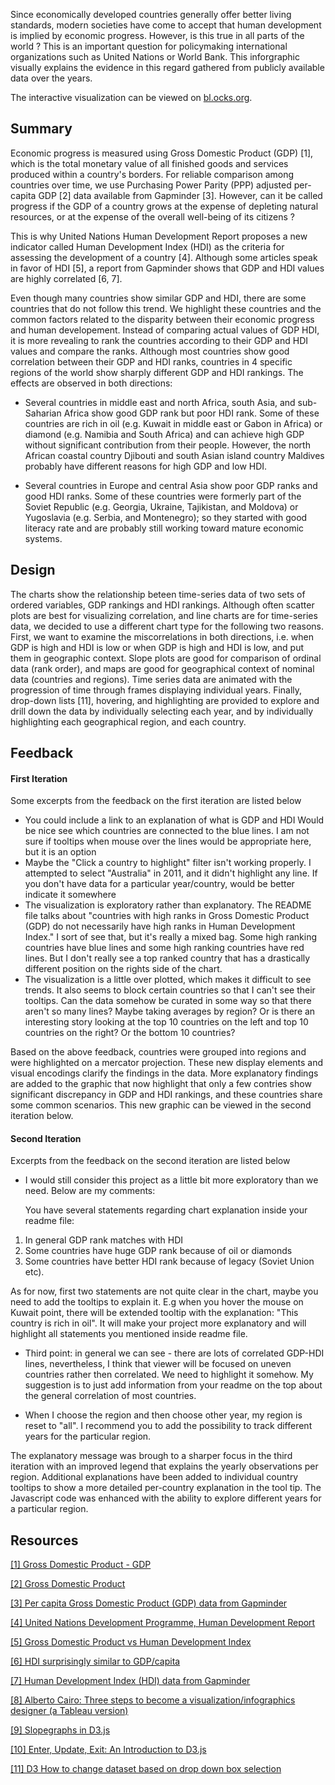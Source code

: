 Since economically developed countries generally offer better living standards, modern societies have come to accept that human development is implied by economic progress. However, is this true in all parts of the world ? This is an important question for policymaking international organizations such as United Nations or World Bank. This inforgraphic visually explains the evidence in this regard gathered from publicly available data over the years. 

The interactive visualization can be viewed on [bl.ocks.org](http://bl.ocks.org/hominid101/raw/e0b4b770a9d21d121293/).

## Summary ##
Economic progress is measured using Gross Domestic Product (GDP) [1], which is the total monetary value of all finished goods and services produced within a country's borders. For reliable comparison among countries over time, we use Purchasing Power Parity (PPP) adjusted per-capita GDP [2] data available from Gapminder [3]. However, can it be called progress if the GDP of a country grows at the expense of depleting natural resources, or at the expense of the overall well-being of its citizens ?

This is why United Nations Human Development Report proposes a new indicator called Human Development Index (HDI) as the criteria for assessing the development of a country [4]. Although some articles speak in favor of HDI [5], a report from Gapminder shows that GDP and HDI values are highly correlated [6, 7]. 

Even though many countries show similar GDP and HDI, there are some countries that do not follow this trend. We highlight these countries and the common factors related to the disparity between their economic progress and human developement. Instead of comparing actual values of GDP HDI, it is more revealing to rank the countries according to their GDP and HDI values and compare the ranks. Although most countries show good correlation between their GDP and HDI ranks, countries in 4 specific regions of the world show sharply different GDP and HDI rankings. The effects are observed in both directions:

* Several countries in middle east and north Africa, south Asia, and sub-Saharian Africa show good GDP rank but poor HDI rank. Some of these countries are rich in  oil (e.g. Kuwait in middle east or Gabon in Africa) or diamond (e.g. Namibia and South Africa) and can achieve high GDP without significant contribution from their people. However, the north African coastal country Djibouti and south Asian island country Maldives probably have different reasons for high GDP and low HDI.

* Several countries in Europe and central Asia show poor GDP ranks and good HDI ranks. Some of these countries were formerly part of the Soviet Republic (e.g. Georgia, Ukraine, Tajikistan, and Moldova) or Yugoslavia (e.g. Serbia, and Montenegro); so they started with good literacy rate and are probably still working toward mature economic systems. 

## Design ##
The charts show the relationship beteen time-series data of two sets of ordered variables, GDP rankings and HDI rankings. Although often scatter plots are best for visualizing correlation, and line charts are for time-series data, we decided to use a different chart type for the following two reasons. First, we want to examine the miscorrelations in both directions, i.e. when GDP is high and HDI is low or when GDP is high and HDI is low, and put them in geographic context. Slope plots are good for comparison of ordinal data (rank order), and maps are good for geographical context of nominal data (countries and regions). Time series data are animated with the progression of time through frames displaying individual years. Finally, drop-down lists [11], hovering, and highlighting are provided to explore and drill down the data by individually selecting each year, and by individually highlighting each geographical region, and each country.

## Feedback ##

#### First Iteration

Some excerpts from the feedback on the first iteration are listed below  

 * You could include a link to an explanation of what is GDP and HDI
Would be nice see which countries are connected to the blue lines. I am not sure if tooltips when mouse over the lines would be appropriate here, but it is an option
 * Maybe the "Click a country to highlight" filter isn't working properly. I attempted to select "Australia" in 2011, and it didn't highlight any line. If you don't have data for a particular year/country, would be better indicate it somewhere
 * The visualization is exploratory rather than explanatory. The README file talks about "countries with high ranks in Gross Domestic Product (GDP) do not necessarily have high ranks in Human Development Index." I sort of see that, but it's really a mixed bag. Some high ranking countries have blue lines and some high ranking countries have red lines. But I don't really see a top ranked country that has a drastically different position on the rights side of the chart.
 * The visualization is a little over plotted, which makes it difficult to see trends. It also seems to block certain countries so that I can't see their tooltips. Can the data somehow be curated in some way so that there aren't so many lines? Maybe taking averages by region? Or is there an interesting story looking at the top 10 countries on the left and top 10 countries on the right? Or the bottom 10 countries?

Based on the above feedback, countries were grouped into regions and were highlighted on a mercator projection. These new display elements and visual encodings clarify the findings in the data. More explanatory findings are added to the graphic that now highlight that only a few contries show significant discrepancy in GDP and HDI rankings, and these countries share some common scenarios. This new graphic can be viewed in the second iteration below.

#### Second Iteration

Excerpts from the feedback on the second iteration are listed below

* I would still consider this project as a little bit more exploratory than we need. Below are my comments:

  You have several statements regarding chart explanation inside your readme file:

 1. In general GDP rank matches with HDI
 1. Some countries have huge GDP rank because of oil or diamonds
 1. Some countries have better HDI rank because of legacy (Soviet Union etc).

 As for now, first two statements are not quite clear in the chart, maybe you need to add the tooltips to explain it. E.g when you hover the mouse on Kuwait point, there will be extended tooltip with the explanation: "This country is rich in oil". It will make your project more explanatory and will highlight all statements you mentioned inside readme file.

* Third point: in general we can see - there are lots of correlated GDP-HDI lines, nevertheless, I think that viewer will be focused on uneven countries rather then correlated. We need to highlight it somehow. My suggestion is to just add information from your readme on the top about the general correlation of most countries.

* When I choose the region and then choose other year, my region is reset to "all". I recommend you to add the possibility to track different years for the particular region.

The explanatory message was brough to a sharper focus in the third iteration with an improved legend that explains the yearly observations per region. Additional explanations have been added to individual country tooltips to show a more detailed per-country explanation in the tool tip. The Javascript code was enhanced with the ability to explore different years for a particular region.


## Resources ##
[[1] Gross Domestic Product - GDP](http://www.investopedia.com/terms/g/gdp.asp)

[[2] Gross Domestic Product](https://en.wikipedia.org/wiki/Gross_domestic_product)

[[3] Per capita Gross Domestic Product (GDP) data from Gapminder](http://spreadsheets.google.com/pub?key=0AkBd6lyS3EmpdHo5S0J6ekhVOF9QaVhod05QSGV4T3c&output=xls)

[[4] United Nations Development Programme, Human Development Report](http://hdr.undp.org/en/content/human-development-index-hdi)

[[5] Gross Domestic Product vs Human Development Index](http://www.statemaster.com/article/Gross-Domestic-Product-vs-Human-Development-Index)

[[6] HDI surprisingly similar to GDP/capita](http://www.gapminder.org/news/hdi-surprisingly-similar-to-gdpcapita/)

[[7] Human Development Index (HDI) data from Gapminder](http://spreadsheets.google.com/pub?key=tyadrylIpQ1K_iHP407374Q&output=xls)

[[8] Alberto Cairo: Three steps to become a visualization/infographics designer (a Tableau version)](http://vizwiz.blogspot.com/2013/01/alberto-cairo-three-steps-to-become.html)

[[9] Slopegraphs in D3.js](http://vandykeindustries.com/slopegraphs-d3.html)

[[10] Enter, Update, Exit: An Introduction to D3.js](https://medium.com/@c_behrens/enter-update-exit-6cafc6014c36)

[[11] D3 How to change dataset based on drop down box selection](http://stackoverflow.com/questions/24193593/d3-how-to-change-dataset-based-on-drop-down-box-selection)
